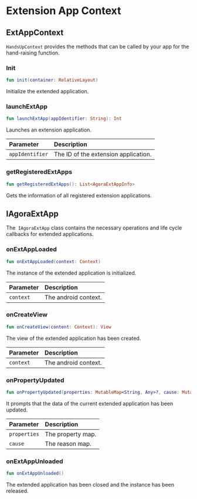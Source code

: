 # Extension App Context

## ExtAppContext

`HandsUpContext` provides the methods that can be called by your app for the hand-raising function.

### Init

```kotlin
fun init(container: RelativeLayout)
```

Initialize the extended application.

### launchExtApp

```kotlin
fun launchExtApp(appIdentifier: String): Int
```

Launches an extension application.

| Parameter | Description |
| :-------------- | :-------------- |
| `appIdentifier` | The ID of the extension application. |

### getRegisteredExtApps

```kotlin
fun getRegisteredExtApps(): List<AgoraExtAppInfo>
```

Gets the information of all registered extension applications.

## IAgoraExtApp

The` IAgoraExtApp` class contains the necessary operations and life cycle callbacks for extended applications.

### onExtAppLoaded

```kotlin
fun onExtAppLoaded(context: Context)
```

The instance of the extended application is initialized.

| Parameter | Description |
| :-------- | :--------------- |
| `context` | The android context. |

### onCreateView

```kotlin
fun onCreateView(content: Context): View
```

The view of the extended application has been created.

| Parameter | Description |
| :-------- | :--------------- |
| `context` | The android context. |

### onPropertyUpdated

```kotlin
fun onPropertyUpdated(properties: MutableMap<String, Any>?, cause: MutableMap<String, Any?>?)
```

It prompts that the data of the current extended application has been updated.

| Parameter | Description |
| :----------- | :----------- |
| `properties` | The property map. |
| `cause` | The reason map. |

### onExtAppUnloaded

```kotlin
fun onExtAppUnloaded()
```

The extended application has been closed and the instance has been released.
